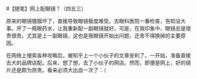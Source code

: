 #【随笔】网上配眼镜？（四五三）

原来的眼镜镀膜坏了，直接导致眼镜极度难受。去眼科医院一番检查，告知没大事。开了一瓶眼药水，让我重新配一副眼镜就好。可是，在我印象中，眼镜总是很贵很贵。尤其是上一副眼镜，这也是我眼镜开始出问题，还舍不得换掉的主要原因。

在网络上搜索各种攻略后，被知乎上一个小伙子的文章安利了。一开始，准备直接去大的品牌店配。后来，想了想，去了小伙子的网店。然而，即便是网上，好的镜片还是颇为昂贵。看来必须大出血一次了：（

